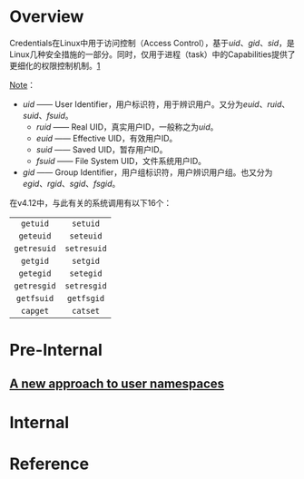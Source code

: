 <!-- TITLE: Credentials -->
<!-- SUBTITLE: A quick summary of Credentials -->

# Overview
Credentials在Linux中用于访问控制（Access Control），基于*uid*、*gid*、*sid*，是Linux几种安全措施的一部分。同时，仅用于进程（task）中的Capabilities提供了更细化的权限控制机制。[1]

[Note][2]：
* *uid* —— User Identifier，用户标识符，用于辨识用户。又分为*euid*、*ruid*、*suid*、*fsuid*。
  	- *ruid* —— Real UID，真实用户ID，一般称之为*uid*。
  	- *euid* —— Effective UID，有效用户ID。
  	-  *suid* —— Saved UID，暂存用户ID。
  	-  *fsuid* —— File System UID，文件系统用户ID。
* *gid* —— Group Identifier，用户组标识符，用户辨识用户组。也又分为*egid*、*rgid*、*sgid*、*fsgid*。

在v4.12中，与此有关的系统调用有以下16个：

| | |
| :--: | :--: | 
| `getuid` | `setuid` |
| `geteuid` | `seteuid` |
| `getresuid` | `setresuid` |
| `getgid` | `setgid` |
| `getegid` | `setegid` |
| `getresgid` | `setresgid` |
| `getfsuid` | `getfsgid` |
| `capget` | `catset` |
# Pre-Internal
## [A new approach to user namespaces][3]
# Internal


# Reference
[1]: https://www.kernel.org/doc/html/v4.17/security/credentials.html#task-credentials "Credentials in Linux#task-credentials"
[2]: https://zh.wikipedia.org/wiki/%E7%94%A8%E6%88%B7ID "用户ID"
[3]: https://lwn.net/Articles/491310/ "A new approach to user namespaces"
